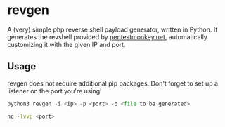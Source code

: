 # revgen
A (very) simple php reverse shell payload generator, written in Python. It generates the revshell provided by [pentestmonkey.net](https://pentestmonkey.net/tools/web-shells/php-reverse-shell), automatically customizing it with the given IP and port.

## Usage
revgen does not require additional pip packages. Don't forget to set up a listener on the port you're using!

```py
python3 revgen -i <ip> -p <port> -o <file to be generated>
```

```sh
nc -lvvp <port>
```
